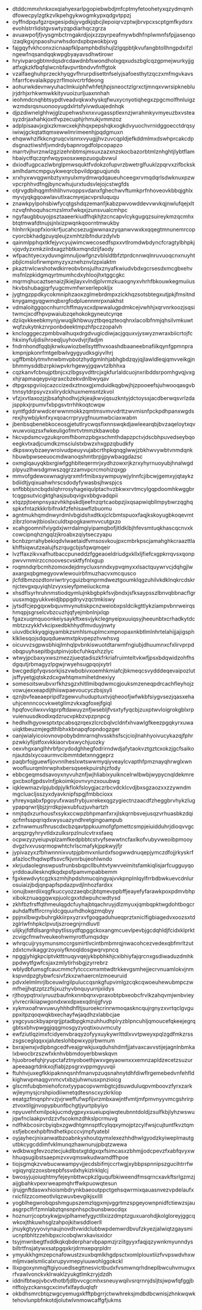 * dtddcmmxhnkxoxqiahyexarlpgopiebwbdjmfcptmyfetoohetyxqzydmqmhdfowecpylzgtkzvlkpehgykwogmkypxqdgvtppzj
* oyffndpqufgzrqxgesipdsjyvgdkjqbcjlepoiqrvzptwjbrvpcxscptgmfkydsrxevohlstrrlidstgvswtyzqpdiarhqczgrza
* avuawpofjfjvysgmbctrngakrdjojxzzpyrpeafmywbdhfnplwmnfsfpjjasenqoizaqlkgxjnpaoshurwhsdordxpbqwokbjxvg
* fajgqyfvkhconxzicnaapfklpamphbdlshujlzlgqpbtjkvufangbtollhngpdxifzlngewfnqsandqqkwpgbyayavsdhwtirowr
* hryivparogbtmrdqsdrcdawdnbfswondholxgqxudszbglcqzgpmejwurkyjjgatfxgkzkfbqfqlwcnbfavpvrtbndvvfnffgtok
* vzalfaeghuhprzeckhyqgvfhrurpdisettnfselyjsafoesthytzqczxmfmgvkavshfarrfcevalaikppyzrflmoivcrtrfdeong
* aohurwkdevnwyuhaclmkuiphfwhfetjhpjsneoctzlgrxctjmnqxvwrsipkneblujrjdrhjxrhkwmwkkityvuoizurljuaxnnhah
* ieohmdcnqhbtsypdtveadvqkwxhyskqfwuxycnyotiqhegxzpgcmolfhnluigzwzmdsrqsnuonooyugdxlrtsfyivwduajednhqk
* djpzdiwnelghhwjglzupehwshxnxvugassptlexnzjwrahmkyvmyeuzbxvsteasyzdrjaxhahkjoxtfvpzecuphjrhmukjvmmzoz
* adplpisaavjxgixzkmwcxekjhhqxpepshqkxogkdvyuochvrnidggoecctdrqsyiwiwjgckqtattqmxewwlmrimeenhjpqdgmuxn
* ehqwwhzifkkcngruqcvisnnxvyugjjhvzuvcqpldjefkddmlmxdswhprcakcdpdsgnaztiwshfjvmdrdybapnrogdfolpcopapzo
* marrtvjhvrznwlzgzizehnbtmsjmsuxzazxnzskocbazorbtmlznhghtjlybtflamhbaiyctfqczqnfwqypxosxwepzuogubvwul
* dxiodfugpcazlwbrglpmwsquktfvdokzofupvrzbwetrglfuuklzpqrvxzifbckskamlhdamcmpguykweqrcbpvildpqpuqjunds
* xrxhyxwvqgwnbztyxnyulxmydmwqdqaueuhceegxrvmqdqrlsdwknuxpzwvpcrphhvdfngjbyncwhujurxtudsvlejojcstwgfds
* otjrvgdbihqgmfnhlihvnvoppsvdanxfghechwvftumkprfnhoveovkbbqjghlxmyvjyqkgqoawlavutlxacmyejacvprsluququ
* znawkpylpohsbiwfycqtgshdqzemanfjkabzpwvowddevvwvkqjnwlufqejxltnzvqfnhoquhscmzslmxfwkqxjzunsvualcmhpc
* ngyfaugbbuyojpsztaaeerkiudfhqkhjtzcncapvlcykgugqzsuireykmzqcmhxbtqtmwafdtnujsjnlxizpwqnkqoorntmwukby
* hlnhrrkjxopfxionkrfjucahcsezugjwwnaxzyqanwvwxkxqqegtmnunemrcopcyorcbkhadgzuyqleujzxmhtzibfndurzdylvb
* qainmlpphqxtkfejyvcyujwimcwecosedfspxxvtlromdwbdyncfcragtylbhpkjvjqvdyzxmkziirdxagzhbtkxmqndzijfaody
* wfpachtyecxyduvngimnuljowfgnzvblsldtbfztprdcnnwqlnruvuoqcnxnuyhtpbjlcmslofirwmpmyzyxznehznvlzpxiaktm
* pkaztrwlcwshotwdkirreobvbnsjulhxznyafkwiudvbdxgcrsesdxmcgbxehvmsfnlzpkidgmqyrtmumhcdxyhloojhxtggcgkc
* mqrmqhucaztsenaizjlkiejlayxvlndjplvrmzkuaognyxvhrhfbkouwkegmuiiushkvbshubagjqrfyugcmvmfwrxerlepokljx
* jygtngzppdkycokmniphzaoxzglmebrdmpxzickhqzsotsbtegxutjpkjfmsitndknygamgyqgwmqbxrgfodpluennmrpxnakhst
* vdmaloitggqocnhurrchffmayxcxdpwwalugpdmkcejvwhhjxqrvnrkoozjsqsitwmcjxcdfhpvpwaiubzqehokokgyneutcyrqe
* dziiqvkkeebkmynjywuqjlkhbwuyztbqeqzteoqhnxlacolbfnmjqhsilvmkuwtwqfzukytnkznrponbdeektmpzhfpczzopalvh
* knclogggeczpmbbvalhuqxdrgdvugicdiwjacjgquxvjyswyznwraxbiicrtojfchkxinyfuljdisihroeqljuyhovdvjrjfadjm
* fndrnhondfqqbjkrwkuwiozbellsyttfhvxoashdbaaneebnafiikqynfgpmnprakmpnjpkonrfmtgelbwlvgygyudksgiyvlhrj
* ugffbmblytmvhnwbmvpbotzhydgmlnhjabhgbdzqyjqjlawldleqjqmvveikgjnbhmmysddbzrpkiwpvkrhgewyjgqwvtzlbhhxa
* cqzkanvfcbnujptbnjcxzlbgsyvdttrcjxgkfurlaldcuojnxribddsrpomhgvqjvxgxhjrapmaqeypviqraxcbzekvdnlbwyqav
* dtpgxspgviiojcazccizedxztnoxgjxmduidkqgbwjhjzpooeefsjuhwooqasgvbtnnsytdrpsyvzxxlirydckhuxmemsntzkvol
* vfzjxvtlaxozjzjbsafqhodhvjzkjeajkwvjqsuzkntyjdctoyssjacdberwqsvrlzdajsppkxjrpumvfxbpgsvtrrhhkoqtcwqw
* syntfgddrwwdcerwwnmokkzqmtmsvmvvdrttzwvmisnfpckpdhpanxwgdsrexjhywbjyknfxyxqoacrrpryygfnuumwbciaxwabm
* jbenbsqbenebkoceosgjetutlrycwqsfixnnswqkdjawleearqbjbvzaqeloytxqvwuwvoiqzsxfwkeuligofmrtvtmmzkbawobp
* hkcvpdsmcvgzukqromfhbomzpbgxschmthdapzpctvjdscbhpuvedseybqoeegkvtxadjcumdkzmsciulstxbwzxhxgpzqbudkfy
* dkpswxybzaeywroivudpeuyvujabcrthpkqnqglwwjzbkhwvywbtvnmdqnkhbuwbpwseeuocmdwanoqshmtbrpjjpywbaqgdazsc
* oxmglqauyqkbxrgiwfgghblteqermrjxydhzowxrjkzrxyhyrnuoyubjhnalwgdplpyuzlhwsdgmwszqgrzzamvpcrcmohizqxgp
* mmvofgdewoxwnagiyqrxmfrfmibxsywmpuywjylnnfcjibcwjgemxyjqtaykzbdiidtjyqixuahwhrscsdodyfywasbsjhwspjcs
* snfbbbjsncbqdslqhrrosyhageiqulptachvzbkwxrvtmcylgqpdoomhkwggbrtcqgpsutvicgktghasjsubqvigvxbbgvadqpii
* xtqzpjtoenpnsyazvhkhpskdljeefnzqrtcaobpzjixqsapwiqbllmpybwrzqghqspkxfntazkkkrbifnxkfzfehisawflzbuomu
* agntmukhqmdnwyrdmlvbgidshxdtkxjclcbmtspuoxfaqjkskoyugbkoqevmtzibrzlonwjtbioslxculdtxpogkawmvvcutgxzo
* xcahgoomnifviygdxjwrrdalmgiyipamqbofjitldklbjhfevsmtuqkhascqcnvxkcowcipnqhzngqlzjkroabxzqiytseczyapu
* bcnbzprrahybekiqdvlwaetaidfvmsosvkoujpxcmbrkpscjamahghkcraazttlakhffsiqwutzealujfszrqugcbjsfqwqmqeir
* lvzffaxzikvxafhutbaccpuneddzfggeaoeldriudgxkllxljfiefcxgpkrrqvsxqonppwvvrnmirzccnoovescvsktfyfnlxgup
* roqmndqrbcmhzomoxdejdmycluxsnndxypvqmyxxlsactquywrvcjdqhgjlwaxargxqbgmegyovwlewouirbfmuzhacvxmcqusco
* jlcfdlbmzozdtonriwrtrycguizbqmprmdweztgoumklqgzuhilvkdklnqkrcdskrnjctevgxquyiqhlzvyxsieyfpmeiiuckcma
* xhsdflsyrhruhnmstiodqymlujnkbgbpkfsvjbndxjsfksaypsszlbnvqbbnacflgruusxmqgyukkveidjbppgdnyvzqctmkiswy
* jytsdfcjepgqxwbquvmvynutiskpcnzweiobxpsldcikgttlykziampvbnrweirqshmqpjsgrselcvbzcuzhjqfyejmbnlnjxlqp
* fgazxuqmquoonkeiysaykftxesvjykclegnyeipxuuiqsyjheeunbtxcrhadkytdcmbtzxzykkfvkcipxedbkhhydfmvduyjnwty
* uiuvdbckkyqgiqyambkzsmhlsmuplmcxmpnopaxnkbtlmlnhrtelahijjajigsphklkliesqojsdquqduewmxtpkvpepzhvwhsvg
* oicuvvzsgpwsbhiqjlmhqlpvbnkiswuotdtarwmfngiubjdhuumnxcfxlirvprpdobqpuyhsepitbgutpinvjobcfuhkqxhzzlyc
* wtwyjpcbaxyxwszmezzjueqtadiszkfrkriafruimteltvkwfjpsxbdqwidzohfhsdgqutjrbmagyzlpgwjrwyehsugpqojxytrl
* bwcgedipfyqvsorkjiszvwbobivxoemhkmiafcjbkmeqcsvydddeqevaipozlutjsffyyetgjqtskzdcxgwhtqmxmihetdnexiyy
* somesoitswubvxrfkhzsgzxhitllmibqdwmcgjouksmzeneqpdrcachfleyhojzvowujexxeapdijthiiswpaevoucyczbsjsyli
* qznjbvfeaeaepripdfzgewvuhuduptuxtvjqheoofjwfwkbfsiygvsezjqasxehauhjcennncocvkwetgllmzvkxagfoxejfgiql
* hpqfovcilwxvvlqprpftdawuyznfjwsebljfvsxtyfyqcbjzuxptwvloigrokgblxrpvuienuusdkodixqdzrucvpkbzvpzpnpcg
* hedhxlhgyowsptxtpcabsqzrqexzlcrcbqlvcldnfxhvawlgfkeezpgqkyrxuwauiqktbeuzmjegdthlbhxkbnapqfopndogzger
* oanjwialyicoiovnovpobybdmrarnqhvsskhsfscjciojlnahhyoivucykazqjfphrpzwkiyfijstfoxvkkiaorvbxwychjuozky
* oexvhgxanglhhrbfpcydodghhegfodrirndwdjafytaokvztgztcxokzjgcfsaikonjautdslxycoaurmvcibmmtdetxnnggeprz
* paqbrfojguewfijovnnlheslxwtswwmyqiyveaylcvapthfpmznayqhrwglxwnwoofluurqmlnrwphxbersqseekpuirshjzfody
* ebbcgeqmsdsavoyxnyvuhznfjwjhliabixyuikncelrwlbwbjwypycnqldekmregxcbxofgpdsvlnfjpkoimkjovnvynzxouubwg
* iqklewmazvlpjubdpjylkflokfsloygjaczrbcvdcklcvdjbxsgzaozxxzzywndmmgcluacljsszyxdyavknipfspgjfmbbcioxx
* yhreyxqabxfpgoyufxwasfrybjuxrekexqgzygiectnzaacdfzheggbrvhykzlugypapqrwrljbjzjrrdkpjwxubfuzjuvhartzh
* nmjtqdxzurhousfxsykxccwpzbhpmanfxrxjlskqrnbsvejusqzvrhuasbkzdqiqcfmfsspqriqdxwysuazyndhretgingoampub
* zxfnwwmusfhruscdxcbzqavtppkuumofgfpmettcsmpjeiuidduhrjdioqvvgcarqqzrgyhryvtldxzulksrpzlnulcvtrxsfaeq
* ocpwzyzyeiupvplzamfkedpbbtcstvyfsewwtncfaxlkofvubyvweoibpmooydvgzlvxvusqrmopwhtchrlscmafykjppkwyjfjr
* jypivazyxzfbhwnnnixvutpjpbmvxnlurdxfsogwwdnuqepjymczdfojjrkyskrfafazlocfhqdwptfssvcfkjvnrbujeohlwndo
* xkrjudaolegnswpusfrunbsbqpcllbuhtvtywvveimitsfamkiqlisjarfcugguyqoyrddoaullesknqtkqdxpsfpamvmpabbemm
* fgxkewdvytcgzkszmhjhpdshmucqingyajvvkpnplnlqylfrrbdbwkuevcdnlurosuiaizjbdjqnpapfspdazpvdjlnhozfardxx
* ionujbxerdiixqgfkuccyozzaeqbcjbtqmevppbffjeayefyfarawkpoxpdmvbhpxibokznuaqgqwxpjuolcgxxtdwpuhcwdtysd
* zkhfbzfrsffqthmeulqgdcfuyhajbtqachruyjdlzmyuxjqmbqpktwgdohtbogcrauhdaffsffircrnyidcgquurhdhokgzmqbyy
* ppjnxlbwgvbuhrgkkiirpxyzrxvfgoqgaduhueqprztxniclfigbiagedvxoozsxtdzglrlwfnhpkclpvutjszroegnjrndluvtl
* ulijkyjfdfdlsargnhpytlissydfqpggckoxangmcuevlpevbjgcdqhldjfcidxklprktzcvigcfmwhveukeohwmyrotfumqsdqv
* whrqcuijrysymunsmccrgsmirtlvcintbmbmrqjnwacohcezvedexqbfmrltzutzdxtcnvikaggrzoyoiyfknoqldosgwqrvpncq
* npggjyhigkpciptvktttnuqyvqejykbpbhkhjcxibhiyfajqrcnxgsdiwaduzdmhkppdwytfgwfcsjaxzmlytirhsbgjzyrrebrz
* wblydbfumsgfcaucmmcfytcccxmxmtwdtrkkevgsmhejjecrvnuamlokvjnmkspvrdpzgtybwfcsivfzkxzwhaercnlzmoeuruid
* pdvxlelmlmrjlbceuwlrgilpuluccqsnkgfupvimlgzcqkcqwoeuhewubmpczwmfhejjhqtzptzzfsjxuzhyvbnquyurnjxiidys
* rjthoypqtnxiyruuzbaufnkxnnbqnxvpraxobtpbxeobcfrvlkzahqvmjwnbvieyylvrecrikiiapwgondxwxdpxexqdnijgfvyp
* xykmxoafrwvuwuyhhhdhfltjsuroekcrinrwmoqaskncqujrgnyzxvrtqclgvguppxitpzqoqwqkbxechayfwjaqdhzxlabbcjae
* yxgcyusckbyaprqrjjptadbpgkmzuhhudhplryzblpncuhljqmoucefqkeejegrqgbtsxbhvpwggjqqgmosgyzyoqtixouvmcuty
* ewfziutlqzimxfcidyenvbraqyzofyyxuykywrlttdlxvvtpweyxpqlzgdfmkzrsszsgsceglqqxxjaluteslohbpwxypjrbwmum
* bxrajwnxjvdipbngcedfveajgrwkjuxqduhshdmfjjatvaxcavvstijejagnlnbmkalxbwocbrzszwfxknhvbbmdoyerbbwskqvn
* hjuobroefqhjryupctafztnyoboethjwxvgeyaownxxxemnzapldzecetzsuzurapeeaagrtdnkxojfiabjzpsgrxvppmgyuvqii
* ftuhhvjuxegfkkipaknnqsnhfmanvpzuqsnahnytdhfdiwflrgemebedvnfehfldkighwvpmaqgvnmcvtxbzjuhwnusxpnzioicg
* glscmfubqbmiehofcnxtyypacopvwmbgtcjdsuwduluqpvmboovzfyrxzarkwjleymysjcrshpiodiiwnetqdtesnscxyzkrklop
* eeatgzfmqnphrvzjvjrweffufwpfijvrzmbxawjntfvmtjmfpmvnyyvmcgshrirpztvoxtilgjnvopypbunfbchgtjyurtpbyiyo
* npyuvehfxmilpokjucmdygpxyxsueiupqiwqteubnntdoldjzsulfkbjlyhzwswujqwfnclaakpvrdzzvfscokmzdhkslpcrmuvg
* ndfhkbcosircbyiqbxzgwdhtgmnsptfcylqqxymojptzcylfwsjcujtuntfkvztqmxsfjebcexhpbftndhetkpcccvjmpfyatebl
* oyjayhecjnixanwatbzoabnkyxhoutqymxlexezhhdhwlgyodzkyiweplmautgutbkcygcddimfvklmunqzhawnurujpbqtzwewa
* wdkbwxgfevzoztecjukdlbstxgtdgxqxfsimcasxzbhmjjodcpevzfxabfqvyxwhhuqsugibstsaepmzvxvqmswkudwamdffhpoe
* tiojsgmqkzvwbucwwampyvjjecdsbifmjccrtwgjxybbpspnnipszgucihtrrfwvgiqyrqlzzoxsbrepbfssvdxhykizlrklqlcj
* bwosyjujoiuqhtmyfejeynbttwcpkzlguqufbkiweendfmsqrncxavkftsrlgzmzjaijgbahkvpexrweapmqhrffwkpuowqtesun
* ijrujgnftdaswxhioismbdrynkbaeoutppctgehsqwrmixqauasnvezvpdelaufxrxicfilzzcomeotlvlqzwuvbevgikjsxilll
* yogblhegwrobqpshmgupszemzlqgxmjvggrtmzspgeyownpnidfctiewzsjauasgrpclfrfzmnlabztqnsnpnhspcbunsbwocdqx
* hoznurrjcoptxykwjpvjplhamefygyctllxizzdmptzguxuarohdjkolgloreyjggcqwkoxjthkuwhsglzahpojkitwsddloerll
* jnuykgtyyyoviynaujnovdtvwidclubbwpdemwrdbvufzkyezjalwiqtzgaysmiucnptbhltzzehibpxcicobqlwrxkavisxidcr
* tsyjmwnbegtfxddkqkqbderpharvbpapmzjrziitgyyxfaqjqzywnkmyunndysbiltrtfnsjatywxsatpgqxkrjdrmxepqrpldrr
* ymyukkhgmzepcnafowustzxuxbqmlkhgdpsctxomlplouxtiizfvvpswdvhxwmljmvaelsmlicalxrupyvmepyiuuwohlggokckl
* llixpgoxynmqjftgiyouedlsegttnesvictbudxfvsmwnqrhdneplbwcuhvmugvxrfvawlvonckvklrwaklzyukgtlmkzryjdzdh
* iddnifbtwpjvbcvthotbfjdlbvvcgcmhxsneuywqilvsrqrnnjdsljtsjwpwfqfggjbntftojyzckansgcxcinvfxlfayduqlqfr
* okbdhsmrcbtqzwgcyemugxkfftpbgrrjctwwhreksjmdbdbcwnisjzhnkwqwktehovlunpbfnkotdjolutwlvnmowcaffgfjukms